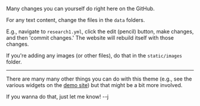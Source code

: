 Many changes you can yourself do right here on the GitHub.

For any text content, change the files in the `data` folders.

E.g., navigate to `research1.yml`, click the edit (pencil) button, make changes, and then 'commit changes.' The website will rebuild itself with those changes.

If you're adding any images (or other files), do that in the `static/images` folder.

***

There are many many other things you can do with this theme (e.g., see the various widgets on the [demo site](https://caressofsteel.github.io/demos/hugo/hugo-story/)) but that might be a bit more involved.

If you wanna do that, just let me know!
--j